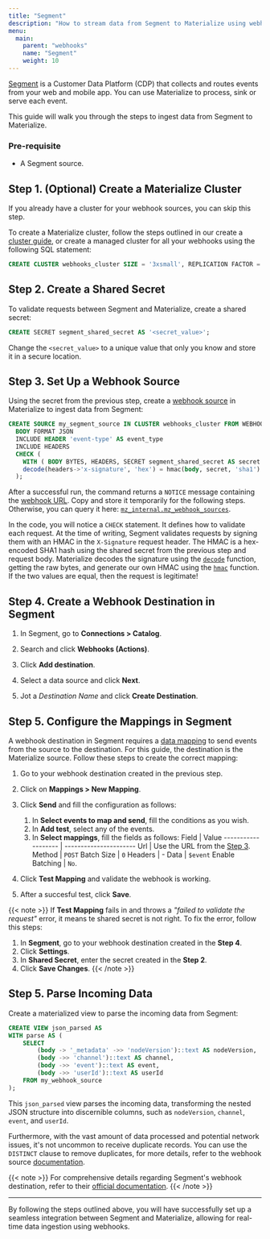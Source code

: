 ```yaml
---
title: "Segment"
description: "How to stream data from Segment to Materialize using webhooks"
menu:
  main:
    parent: "webhooks"
    name: "Segment"
    weight: 10
---
```


[Segment](https://Segment.com/) is a Customer Data Platform (CDP) that collects and routes events
from your web and mobile app. You can use Materialize to process, sink or serve each event.

This guide will walk you through the steps to ingest data from Segment to Materialize.

### Pre-requisite

* A Segment source.

## Step 1. (Optional) Create a Materialize Cluster

If you already have a cluster for your webhook sources, you can skip this step.

To create a Materialize cluster, follow the steps outlined in our
create a [cluster guide](/sql/create-cluster),
or create a managed cluster for all your webhooks using the following SQL statement:

```sql
CREATE CLUSTER webhooks_cluster SIZE = '3xsmall', REPLICATION FACTOR = 2;
```

## Step 2. Create a Shared Secret

To validate requests between Segment and Materialize, create a shared secret:

```sql
CREATE SECRET segment_shared_secret AS '<secret_value>';
```

Change the `<secret_value>` to a unique value that only you know and store it in a secure location.

## Step 3. Set Up a Webhook Source

Using the secret from the previous step, create a [webhook source](/sql/create-source/webhook/)
in Materialize to ingest data from Segment:

```sql
CREATE SOURCE my_segment_source IN CLUSTER webhooks_cluster FROM WEBHOOK
  BODY FORMAT JSON
  INCLUDE HEADER 'event-type' AS event_type
  INCLUDE HEADERS
  CHECK (
    WITH ( BODY BYTES, HEADERS, SECRET segment_shared_secret AS secret BYTES)
    decode(headers->'x-signature', 'hex') = hmac(body, secret, 'sha1')
  );
```

After a successful run, the command returns a `NOTICE` message containing the [webhook URL](https://materialize.com/docs/sql/create-source/webhook/#webhook-url).
Copy and store it temporarily for the following steps. Otherwise, you can query it here: [`mz_internal.mz_webhook_sources`](https://materialize.com/docs/sql/system-catalog/mz_internal/#mz_webhook_sources).

In the code, you will notice a `CHECK` statement. It defines how to validate each request. At the time of writing, Segment
validates requests by signing them with an HMAC in the `X-Signature` request header. The HMAC is a
hex-encoded SHA1 hash using the shared secret from the previous step and request body. Materialize decodes the signature using
the [`decode`](/sql/functions/#decode) function, getting the raw bytes, and generate our own HMAC
using the [`hmac`](/sql/functions/#hmac) function. If the two values are equal, then the request is
legitimate!

## Step 4. Create a Webhook Destination in Segment

1. In Segment, go to **Connections > Catalog**.

2. Search and click **Webhooks (Actions)**.

3. Click **Add destination**.

4. Select a data source and click **Next**.

5. Jot a *Destination Name* and click **Create Destination**.

## Step 5. Configure the Mappings in Segment

A webhook destination in Segment requires a [data mapping](https://segment.com/blog/data-mapping/) to send events from the source to the destination. For this guide, the destination is the Materialize source. Follow these steps to create the correct mapping:

1. Go to your webhook destination created in the previous step.

2. Click on **Mappings > New Mapping**.

3. Click **Send** and fill the configuration as follows:
   1. In **Select events to map and send**, fill the conditions as you wish.
   2. In **Add test**, select any of the events.
   3. In **Select mappings**, fill the fields as follows:
    Field               | Value
    ------------------- | ----------------------
    Url                 | Use the URL from the [Step 3](`/`).
    Method              | `POST`
    Batch Size          | `0`
    Headers             | -
    Data                | `$event`
    Enable Batching     | `No`.
4. Click **Test Mapping** and validate the webhook is working.
5. After a succesful test, click **Save**.

  {{< note >}}
  If **Test Mapping** fails in and throws a *"failed to validate the request"* error, it means te shared secret is not right. To fix the error, follow this steps:
 1. In **Segment**, go to your webhook destination created in the **Step 4**.
 2. Click **Settings**.
 3. In **Shared Secret**, enter the secret created in the **Step 2**.
 4. Click **Save Changes**.
  {{< /note >}}

## Step 5. Parse Incoming Data

Create a materialized view to parse the incoming data from Segment:

```sql
CREATE VIEW json_parsed AS
WITH parse AS (
    SELECT
        (body -> '_metadata' ->> 'nodeVersion')::text AS nodeVersion,
        (body ->> 'channel')::text AS channel,
        (body ->> 'event')::text AS event,
        (body ->> 'userId')::text AS userId
    FROM my_webhook_source
);
```

This `json_parsed` view parses the incoming data, transforming the nested JSON structure into discernible columns, such as `nodeVersion`, `channel`, `event`, and `userId`.

Furthermore, with the vast amount of data processed and potential network issues, it's not uncommon to receive duplicate records. You can use the
`DISTINCT` clause to remove duplicates, for more details, refer to the webhook source [documentation](/sql/create-source/webhook/#duplicated-and-partial-events).

{{< note >}} For comprehensive details regarding Segment's webhook destination, refer to their [official documentation](https://segment.com/docs/connections/destinations/catalog/actions-webhook/). {{< /note >}}

---

By following the steps outlined above, you will have successfully set up a seamless integration between Segment and Materialize, allowing for real-time data ingestion using webhooks.
